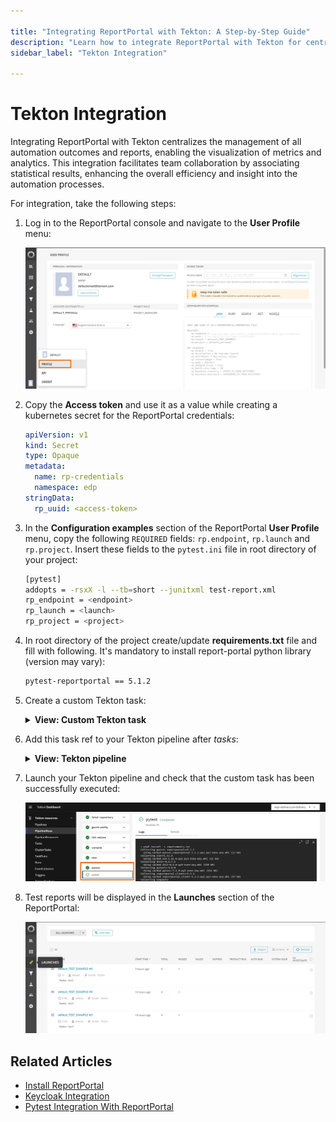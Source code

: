 ```yaml
---

title: "Integrating ReportPortal with Tekton: A Step-by-Step Guide"
description: "Learn how to integrate ReportPortal with Tekton for centralized management of automation outcomes and reports, enhancing team collaboration and efficiency in automation processes."
sidebar_label: "Tekton Integration"

---
```

<!-- markdownlint-disable MD025 -->

# Tekton Integration

<head>
  <link rel="canonical" href="https://docs.kuberocketci.io/docs/operator-guide/project-management-and-reporting/reportportal-tekton/" />
</head>

Integrating ReportPortal with Tekton centralizes the management of all automation outcomes and reports, enabling the visualization of metrics and analytics. This integration facilitates team collaboration by associating statistical results, enhancing the overall efficiency and insight into the automation processes.

For integration, take the following steps:

1. Log in to the ReportPortal console and navigate to the **User Profile** menu:

    ![ReportPortal profile](../../assets/operator-guide/project-management-and-reporting/report-portal-profile.png "ReportPortal profile")

2. Copy the **Access token** and use it as a value while creating a kubernetes secret for the ReportPortal credentials:

    ```yaml
    apiVersion: v1
    kind: Secret
    type: Opaque
    metadata:
      name: rp-credentials
      namespace: edp
    stringData:
      rp_uuid: <access-token>
    ```

3. In the **Configuration examples** section of the ReportPortal **User Profile** menu, copy the following `REQUIRED` fields: `rp.endpoint`, `rp.launch` and `rp.project`. Insert these fields to the `pytest.ini` file in root directory of your project:

    ```bash
    [pytest]
    addopts = -rsxX -l --tb=short --junitxml test-report.xml
    rp_endpoint = <endpoint>
    rp_launch = <launch>
    rp_project = <project>
    ```

4. In root directory of the project create/update **requirements.txt** file and fill with following. It's mandatory to install report-portal python library (version may vary):

    ```bash
    pytest-reportportal == 5.1.2
    ```

5. Create a custom Tekton task:

    <details>
    <summary><b>View: Custom Tekton task</b></summary>

    ```yaml
    apiVersion: tekton.dev/v1beta1
    kind: Task
    metadata:
      labels:
        app.kubernetes.io/version: '0.1'
      name: pytest-reportportal
      namespace: edp
    spec:
      description: |-
        This task can be used to run pytest integrated with report portal.
      params:
        - default: .
          description: The path where package.json of the project is defined.
          name: PATH_CONTEXT
          type: string
        - name: EXTRA_COMMANDS
          type: string
        - default: python:3.8-alpine3.16
          description: The python image you want to use.
          name: BASE_IMAGE
          type: string
        - default: rp-credentials
          description: name of the secret holding the rp token
          name: rp-secret
          type: string
      steps:
        - env:
            - name: HOME
              value: $(workspaces.source.path)
            - name: RP_UUID
              valueFrom:
                secretKeyRef:
                  key: rp_uuid
                  name: $(params.rp-secret)
          image: $(params.BASE_IMAGE)
          name: pytest
          resources: {}
          script: >
            #!/usr/bin/env sh
            set -e
            export PATH=$PATH:$HOME/.local/bin
            $(params.EXTRA_COMMANDS)
            # tests are being run from ./test directory in the project
            pytest ./tests --reportportal
          workingDir: $(workspaces.source.path)/$(params.PATH_CONTEXT)
      workspaces:
        - name: source
    ```

    </details>

6. Add this task ref to your Tekton pipeline after *tasks*:

    <details>
    <summary><b>View: Tekton pipeline</b></summary>

    ```yaml
    - name: pytest
      params:
        - name: BASE_IMAGE
          value: $(params.image)
        - name: EXTRA_COMMANDS
          value: |
            set -ex
            pip3 install -r requirements.txt
            [ -f run_service.py ] && python run_service.py &
      runAfter:
        - compile
      taskRef:
        kind: Task
        name: pytest-reportportal
      workspaces:
        - name: source
          workspace: shared-workspace
    ```

    </details>

7. Launch your Tekton pipeline and check that the custom task has been successfully executed:

    ![Tekton task successfully executed](../../assets/operator-guide/project-management-and-reporting/tekton-task-success.png "Tekton task successfully executed")

8. Test reports will be displayed in the **Launches** section of the ReportPortal:

    ![Test report results](../../assets/operator-guide/project-management-and-reporting/report-portal-results.png "Test report results")

## Related Articles

* [Install ReportPortal](../project-management-and-reporting/install-reportportal.md)
* [Keycloak Integration](reportportal-keycloak.md)
* [Pytest Integration With ReportPortal](https://github.com/reportportal/agent-python-pytest)
